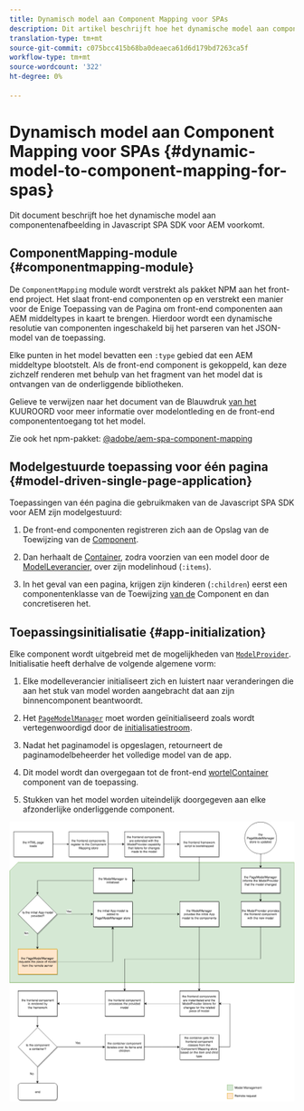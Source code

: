 ```yaml
---
title: Dynamisch model aan Component Mapping voor SPAs
description: Dit artikel beschrijft hoe het dynamische model aan componentenafbeelding in Javascript SPA SDK voor AEM voorkomt.
translation-type: tm+mt
source-git-commit: c075bcc415b68ba0deaeca61d6d179bd7263ca5f
workflow-type: tm+mt
source-wordcount: '322'
ht-degree: 0%

---
```



# Dynamisch model aan Component Mapping voor SPAs {#dynamic-model-to-component-mapping-for-spas}

Dit document beschrijft hoe het dynamische model aan componentenafbeelding in Javascript SPA SDK voor AEM voorkomt.

## ComponentMapping-module {#componentmapping-module}

De `ComponentMapping` module wordt verstrekt als pakket NPM aan het front-end project. Het slaat front-end componenten op en verstrekt een manier voor de Enige Toepassing van de Pagina om front-end componenten aan AEM middeltypes in kaart te brengen. Hierdoor wordt een dynamische resolutie van componenten ingeschakeld bij het parseren van het JSON-model van de toepassing.

Elke punten in het model bevatten een `:type` gebied dat een AEM middeltype blootstelt. Als de front-end component is gekoppeld, kan deze zichzelf renderen met behulp van het fragment van het model dat is ontvangen van de onderliggende bibliotheken.

Gelieve te verwijzen naar het document van de Blauwdruk [van het](blueprint.md) KUUROORD voor meer informatie over modelontleding en de front-end componententoegang tot het model.

Zie ook het npm-pakket: [@adobe/aem-spa-component-mapping](https://www.npmjs.com/package/@adobe/aem-spa-component-mapping)

## Modelgestuurde toepassing voor één pagina {#model-driven-single-page-application}

Toepassingen van één pagina die gebruikmaken van de Javascript SPA SDK voor AEM zijn modelgestuurd:

1. De front-end componenten registreren zich aan de Opslag van de Toewijzing van de [Component](#componentmapping-module).
1. Dan herhaalt de [Container](blueprint.md#container), zodra voorzien van een model door de [ModelLeverancier](blueprint.md#the-model-provider), over zijn modelinhoud (`:items`).

1. In het geval van een pagina, krijgen zijn kinderen (`:children`) eerst een componentenklasse van de Toewijzing [van de](blueprint.md#componentmapping) Component en dan concretiseren het.

## Toepassingsinitialisatie {#app-initialization}

Elke component wordt uitgebreid met de mogelijkheden van [`ModelProvider`](blueprint.md#the-model-provider). Initialisatie heeft derhalve de volgende algemene vorm:

1. Elke modelleverancier initialiseert zich en luistert naar veranderingen die aan het stuk van model worden aangebracht dat aan zijn binnencomponent beantwoordt.
1. Het [`PageModelManager`](blueprint.md#pagemodelmanager) moet worden geïnitialiseerd zoals wordt vertegenwoordigd door de [initialisatiestroom](blueprint.md).

1. Nadat het paginamodel is opgeslagen, retourneert de paginamodelbeheerder het volledige model van de app.
1. Dit model wordt dan overgegaan tot de front-end [wortelContainer](blueprint.md#container) component van de toepassing.
1. Stukken van het model worden uiteindelijk doorgegeven aan elke afzonderlijke onderliggende component.

![Initialisatie toepassingsmodel](assets/app-model-initialization.png)
